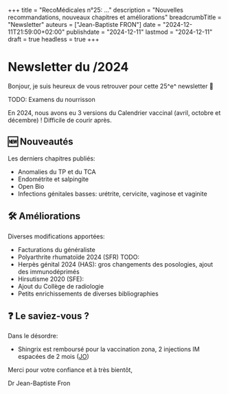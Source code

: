 +++
title = "RecoMédicales n°25:  ..."
description = "Nouvelles recommandations, nouveaux chapitres et améliorations"
breadcrumbTitle = "Newsletter"
auteurs = ["Jean-Baptiste FRON"]
date = "2024-12-11T21:59:00+02:00"
publishdate = "2024-12-11"
lastmod = "2024-12-11"
draft = true
headless = true
+++

# Newsletter du /2024

Bonjour, je suis heureux de vous retrouver pour cette 25^e^ newsletter 📰

TODO: Examens du nourrisson

En 2024, nous avons eu 3 versions du Calendrier vaccinal (avril, octobre et décembre) ! Difficile de courir après.

## 🆕 Nouveautés

Les derniers chapitres publiés:

- Anomalies du TP et du TCA
- Endométrite et salpingite
- Open Bio
- Infections génitales basses: urétrite, cervicite, vaginose et vaginite

## 🛠️ Améliorations

Diverses modifications apportées:

- Facturations du généraliste
- Polyarthrite rhumatoïde 2024 (SFR) TODO:
- Herpès génital 2024 (HAS): gros changements des posologies, ajout des immunodéprimés
- Hirsutisme 2020 (SFE):
- Ajout du Collège de radiologie
- Petits enrichissements de diverses bibliographies

## ❓ Le saviez-vous ?

Dans le désordre:

- Shingrix est remboursé pour la vaccination zona, 2 injections IM espacées de 2 mois ([JO](https://www.legifrance.gouv.fr/jorf/id/JORFTEXT000050762661?init=true&page=1&query=Shingrix&searchField=ALL&tab_selection=all))

Merci pour votre confiance et à très bientôt,

Dr Jean-Baptiste Fron
